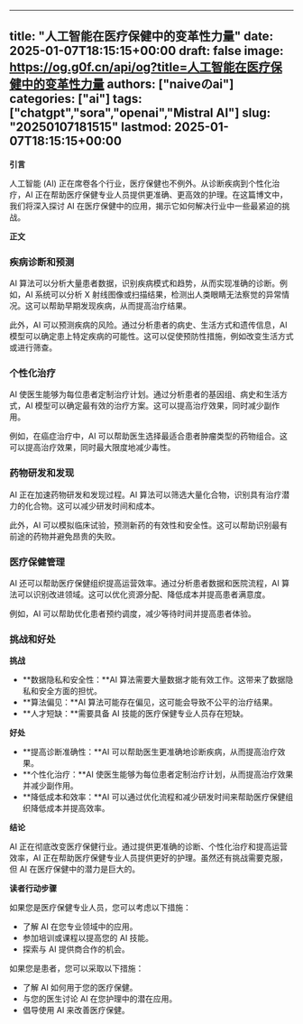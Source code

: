 
---
title: "人工智能在医疗保健中的变革性力量"
date: 2025-01-07T18:15:15+00:00
draft: false
image: https://og.g0f.cn/api/og?title=人工智能在医疗保健中的变革性力量
authors: ["naiveのai"]
categories: ["ai"]
tags: ["chatgpt","sora","openai","Mistral AI"]
slug: "20250107181515"
lastmod: 2025-01-07T18:15:15+00:00
---
**引言**

人工智能 (AI) 正在席卷各个行业，医疗保健也不例外。从诊断疾病到个性化治疗，AI 正在帮助医疗保健专业人员提供更准确、更高效的护理。在这篇博文中，我们将深入探讨 AI 在医疗保健中的应用，揭示它如何解决行业中一些最紧迫的挑战。

**正文**

### 疾病诊断和预测

AI 算法可以分析大量患者数据，识别疾病模式和趋势，从而实现准确的诊断。例如，AI 系统可以分析 X 射线图像或扫描结果，检测出人类眼睛无法察觉的异常情况。这可以帮助早期发现疾病，从而提高治疗结果。

此外，AI 可以预测疾病的风险。通过分析患者的病史、生活方式和遗传信息，AI 模型可以确定患上特定疾病的可能性。这可以促使预防性措施，例如改变生活方式或进行筛查。

### 个性化治疗

AI 使医生能够为每位患者定制治疗计划。通过分析患者的基因组、病史和生活方式，AI 模型可以确定最有效的治疗方案。这可以提高治疗效果，同时减少副作用。

例如，在癌症治疗中，AI 可以帮助医生选择最适合患者肿瘤类型的药物组合。这可以提高治疗效果，同时最大限度地减少毒性。

### 药物研发和发现

AI 正在加速药物研发和发现过程。AI 算法可以筛选大量化合物，识别具有治疗潜力的化合物。这可以减少研发时间和成本。

此外，AI 可以模拟临床试验，预测新药的有效性和安全性。这可以帮助识别最有前途的药物并避免昂贵的失败。

### 医疗保健管理

AI 还可以帮助医疗保健组织提高运营效率。通过分析患者数据和医院流程，AI 算法可以识别改进领域。这可以优化资源分配、降低成本并提高患者满意度。

例如，AI 可以帮助优化患者预约调度，减少等待时间并提高患者体验。

### 挑战和好处

**挑战**

* **数据隐私和安全性：**AI 算法需要大量数据才能有效工作。这带来了数据隐私和安全方面的担忧。
* **算法偏见：**AI 算法可能存在偏见，这可能会导致不公平的治疗结果。
* **人才短缺：**需要具备 AI 技能的医疗保健专业人员存在短缺。

**好处**

* **提高诊断准确性：**AI 可以帮助医生更准确地诊断疾病，从而提高治疗效果。
* **个性化治疗：**AI 使医生能够为每位患者定制治疗计划，从而提高治疗效果并减少副作用。
* **降低成本和效率：**AI 可以通过优化流程和减少研发时间来帮助医疗保健组织降低成本并提高效率。

**结论**

AI 正在彻底改变医疗保健行业。通过提供更准确的诊断、个性化治疗和提高运营效率，AI 正在帮助医疗保健专业人员提供更好的护理。虽然还有挑战需要克服，但 AI 在医疗保健中的潜力是巨大的。

**读者行动步骤**

如果您是医疗保健专业人员，您可以考虑以下措施：

* 了解 AI 在您专业领域中的应用。
* 参加培训或课程以提高您的 AI 技能。
* 探索与 AI 提供商合作的机会。

如果您是患者，您可以采取以下措施：

* 了解 AI 如何用于您的医疗保健。
* 与您的医生讨论 AI 在您护理中的潜在应用。
* 倡导使用 AI 来改善医疗保健。
